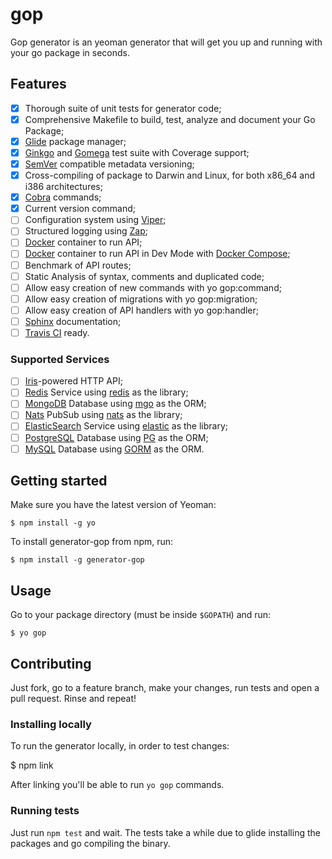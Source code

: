 # gop
Gop generator is an yeoman generator that will get you up and running with your go package in seconds.

## Features

- [x] Thorough suite of unit tests for generator code;
- [x] Comprehensive Makefile to build, test, analyze and document your Go Package;
- [x] [Glide](https://glide.sh/) package manager;
- [x] [Ginkgo](https://onsi.github.io/ginkgo/) and [Gomega](http://onsi.github.io/gomega/) test suite with Coverage support;
- [x] [SemVer](http://semver.org/) compatible metadata versioning;
- [x] Cross-compiling of package to Darwin and Linux, for both x86_64 and i386 architectures;
- [x] [Cobra](https://github.com/spf13/cobra) commands;
- [x] Current version command;
- [ ] Configuration system using [Viper](https://github.com/spf13/viper);
- [ ] Structured logging using [Zap](https://github.com/uber-go/zap);
- [ ] [Docker](https://www.docker.com/) container to run API;
- [ ] [Docker](https://www.docker.com/) container to run API in Dev Mode with [Docker Compose](https://docs.docker.com/compose/);
- [ ] Benchmark of API routes;
- [ ] Static Analysis of syntax, comments and duplicated code;
- [ ] Allow easy creation of new commands with yo gop:command;
- [ ] Allow easy creation of migrations with yo gop:migration;
- [ ] Allow easy creation of API handlers with yo gop:handler;
- [ ] [Sphinx](http://www.sphinx-doc.org/en/stable/) documentation;
- [ ] [Travis CI](https://travis-ci.org/) ready.

### Supported Services

- [ ] [Iris](http://iris-go.com/)-powered HTTP API;
- [ ] [Redis](http://redis.io/) Service using [redis](https://github.com/go-redis/redis) as the library;
- [ ] [MongoDB](https://www.mongodb.com/) Database using [mgo](https://labix.org/mgo) as the ORM;
- [ ] [Nats](https://nats.io/) PubSub using [nats](https://github.com/nats-io/nats) as the library;
- [ ] [ElasticSearch](https://www.elastic.co/) Service using [elastic](https://github.com/olivere/elastic) as the library;
- [ ] [PostgreSQL](https://www.postgresql.org/) Database using [PG](https://github.com/go-pg/pg) as the ORM;
- [ ] [MySQL](https://www.mysql.com/) Database using [GORM](https://github.com/jinzhu/gorm) as the ORM.

## Getting started

Make sure you have the latest version of Yeoman:

```
$ npm install -g yo
```

To install generator-gop from npm, run:

```
$ npm install -g generator-gop
```

## Usage

Go to your package directory (must be inside `$GOPATH`) and run:

```
$ yo gop
```

## Contributing

Just fork, go to a feature branch, make your changes, run tests and open a pull request. Rinse and repeat!

### Installing locally

To run the generator locally, in order to test changes:

$ npm link

After linking you'll be able to run `yo gop` commands.

### Running tests

Just run `npm test` and wait. The tests take a while due to glide installing the packages and go compiling the binary.
